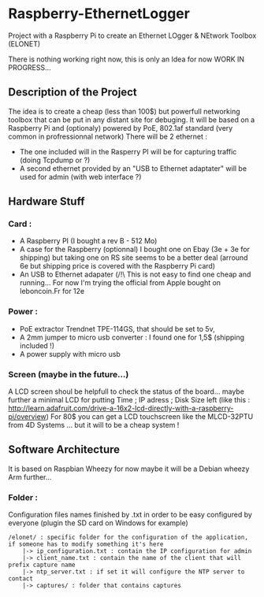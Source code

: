 Raspberry-EthernetLogger
========================

Project with a Raspberry Pi to create an Ethernet LOgger & NEtwork Toolbox (ELONET)

There is nothing working right now, this is only an Idea for now 
WORK IN PROGRESS...

## Description of the Project
The idea is to create a cheap (less than 100$) but powerfull networking toolbox that can be put in any distant site for debuging.
It will be based on a Raspberry Pi and (optionaly) powered by PoE, 802.1af standard (very common in profressionnal network)
There will be 2 ethernet :
* The one included will in the Rasperry PI will be for capturing traffic (doing Tcpdump or ?)
* A second ethernet provided by an "USB to Ethernet adaptater" will be used for admin (with web interface ?) 



## Hardware Stuff 
### Card :
* A Raspberry PI (I bought a rev B - 512 Mo)
* A case for the Raspberry (optionnal) I bought one on Ebay (3e + 3e for shipping) but taking one on RS site seems to be a better deal (arround 6e but shipping price is covered with the Raspberry Pi card) 
* An USB to Ethernet adapater (/!\ This is not easy to find one cheap and running... For now I'm trying the official from Apple bought on leboncoin.Fr for 12e

### Power :
* PoE extractor Trendnet TPE-114GS, that should be set to 5v,
* A 2mm jumper to micro usb converter : I found one for 1,5$ (shipping included !)
* A power supply with micro usb 

### Screen (maybe in the future...)
A LCD screen shoul be helpfull to check the status of the board... maybe further a minimal LCD for putting Time ; IP adress ; Disk Size left (like this : http://learn.adafruit.com/drive-a-16x2-lcd-directly-with-a-raspberry-pi/overview)
For 80$ you can get a LCD touchscreen like the ΜLCD-32PTU from 4D Systems ... but it will to be a cheap system !



## Software Architecture
It is based on Raspbian Wheezy for now maybe it will be a Debian wheezy Arm further...


### Folder :
Configuration files names finished by .txt in order to be easy configured by everyone (plugin the SD card on Windows for example)
   
    /elonet/ : specific folder for the configuration of the application, if someone has to modify something it's here
        |-> ip_configuration.txt : contain the IP configuration for admin
        |-> client_name.txt : contain the name of the client that will prefix capture name
        |-> ntp_server.txt : if set it will configure the NTP server to contact
        |-> captures/ : folder that contains captures
        
        
      
